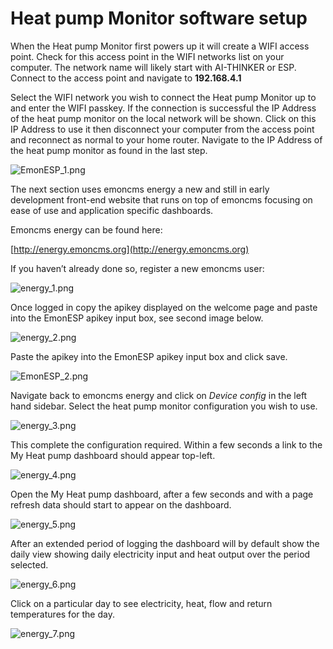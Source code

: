 # Heat pump Monitor software setup

When the Heat pump Monitor first powers up it will create a WIFI access point. Check for this access point in the WIFI networks list on your computer. The network name will likely start with AI-THINKER or ESP. Connect to the access point and navigate to **192.168.4.1**

Select the WIFI network you wish to connect the Heat pump Monitor up to and enter the WIFI passkey. If the connection is successful the IP Address of the heat pump monitor on the local network will be shown. Click on this IP Address to use it then disconnect your computer from the access point and reconnect as normal to your home router. Navigate to the IP Address of the heat pump monitor as found in the last step.

![EmonESP_1.png](images/softwaresetup/EmonESP_1.png)

The next section uses emoncms energy a new and still in early development front-end website that runs on top of emoncms focusing on ease of use and application specific dashboards.

Emoncms energy can be found here:

[http://energy.emoncms.org](http://energy.emoncms.org)

If you haven’t already done so, register a new emoncms user:

![energy_1.png](images/softwaresetup/energy_1.png)

Once logged in copy the apikey displayed on the welcome page and paste into the EmonESP apikey input box, see second image below.

![energy_2.png](images/softwaresetup/energy_2.png)

Paste the apikey into the EmonESP apikey input box and click save.

![EmonESP_2.png](images/softwaresetup/EmonESP_2.png)

Navigate back to emoncms energy and click on *Device config* in the left hand sidebar. Select the heat pump monitor configuration you wish to use.

![energy_3.png](images/softwaresetup/energy_3.png)

This complete the configuration required. Within a few seconds a link to the My Heat pump dashboard should appear top-left. 

![energy_4.png](images/softwaresetup/energy_4.png)

Open the My Heat pump dashboard, after a few seconds and with a page refresh data should start to appear on the dashboard.

![energy_5.png](images/softwaresetup/energy_5.png)

After an extended period of logging the dashboard will by default show the daily view showing daily electricity input and heat output over the period selected. 

![energy_6.png](images/softwaresetup/energy_6.png)

Click on a particular day to see electricity, heat, flow and return temperatures for the day.

![energy_7.png](images/softwaresetup/energy_7.png)
